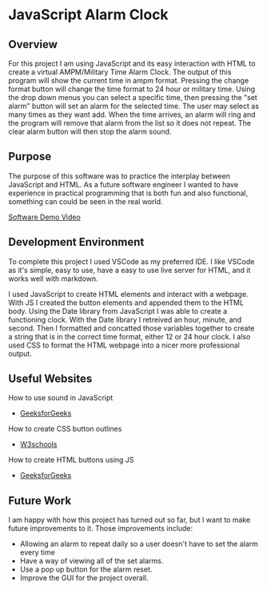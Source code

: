 # JavaScript Alarm Clock

## Overview

For this project I am using JavaScript and its easy interaction with HTML to create a virtual AMPM/Military Time Alarm Clock. The output of this program will show the current time in ampm format. Pressing the change format button will change the time format to 24 hour or military time. Using the drop down menus you can select a specific time, then pressing the "set alarm" button will set an alarm for the selected time. The user may select as many times as they want add. When the time arrives, an alarm will ring and the program will remove that alarm from the list so it does not repeat. The clear alarm button will then stop the alarm sound.

## Purpose

The purpose of this software was to practice the interplay between JavaScript and HTML. As a future software engineer I wanted to have experience in practical programming that is both fun and also functional, something can could be seen in the real world.

[Software Demo Video](https://youtu.be/T0smP3blUTU)

## Development Environment

To complete this project I used VSCode as my preferred IDE. I like VSCode as it's simple, easy to use, have a easy to use live server for HTML, and it works well with markdown.

I used JavaScript to create HTML elements and interact with a webpage. With JS I created the button elements and appended them to the HTML body. Using the Date library from JavaScript I was able to create a functioning clock. With the Date library I retreived an hour, minute, and second. Then I formatted and concatted those variables together to create a string that is in the correct time format, either 12 or 24 hour clock. I also used CSS to format the HTML webpage into a nicer more professional output. 

## Useful Websites

How to use sound in JavaScript
- [GeeksforGeeks](https://www.geeksforgeeks.org/how-to-make-a-beep-sound-in-javascript/)

How to create CSS button outlines

- [W3schools](https://www.w3schools.com/howto/howto_css_outline_buttons.asp)

How to create HTML buttons using JS

- [GeeksforGeeks](https://www.geeksforgeeks.org/html-dom-button-object/)

## Future Work

I am happy with how this project has turned out so far, but I want to make future improvements to it. Those improvements include:

- Allowing an alarm to repeat daily so a user doesn't have to set the alarm every time
- Have a way of viewing all of the set alarms.
- Use a pop up button for the alarm reset.
- Improve the GUI for the project overall.